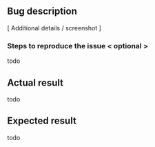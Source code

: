 ## Bug description

[ Additional details / screenshot ]

### Steps to reproduce the issue < optional >

todo

## Actual result

todo

## Expected result

todo

